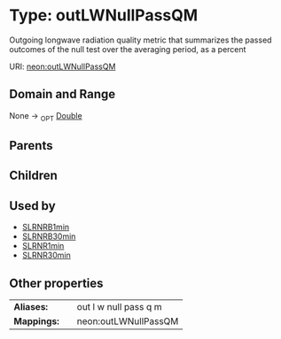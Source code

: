 
# Type: outLWNullPassQM


Outgoing longwave radiation  quality metric that summarizes the passed outcomes of the null test over the averaging period, as a percent

URI: [neon:outLWNullPassQM](https://data.neonscience.org/outLWNullPassQM)


## Domain and Range

None ->  <sub>OPT</sub> [Double](types/Double.md)

## Parents


## Children


## Used by

 * [SLRNRB1min](SLRNRB1min.md)
 * [SLRNRB30min](SLRNRB30min.md)
 * [SLRNR1min](SLRNR1min.md)
 * [SLRNR30min](SLRNR30min.md)

## Other properties

|  |  |  |
| --- | --- | --- |
| **Aliases:** | | out l w null pass q m |
| **Mappings:** | | neon:outLWNullPassQM |

